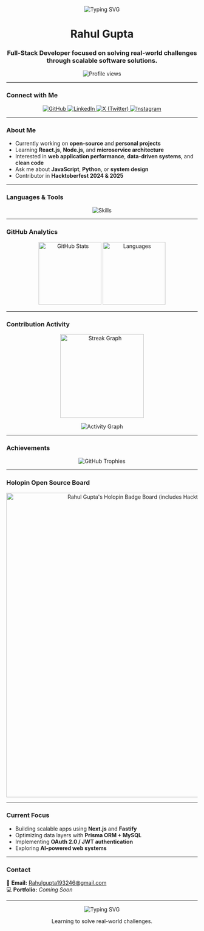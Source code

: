 <!-- Professional Animated Header -->
<p align="center">
  <img src="https://readme-typing-svg.demolab.com/?font=Fira+Code&weight=500&pause=1000&color=2F81F7&center=true&vCenter=true&width=600&lines=Hey,+I'm+Rahul+Gupta;Full-Stack+Developer+|+Open-Source+Contributor;Building+Ideas+That+Matter" alt="Typing SVG" />
</p>

<h1 align="center">Rahul Gupta</h1>
<h3 align="center">Full-Stack Developer focused on solving real-world challenges through scalable software solutions.</h3>

<p align="center">
  <img src="https://komarev.com/ghpvc/?username=Rahulgupta7777&label=Profile+Views&color=2F81F7&style=flat" alt="Profile views" />
</p>

---

### Connect with Me
<p align="center">
  <a href="https://github.com/Rahulgupta7777" target="_blank">
    <img src="https://img.shields.io/badge/GitHub-181717?style=for-the-badge&logo=github&logoColor=white" alt="GitHub"/>
  </a>
  <a href="https://linkedin.com/in/rahul-gupta-992259326" target="_blank">
    <img src="https://img.shields.io/badge/LinkedIn-0A66C2?style=for-the-badge&logo=linkedin&logoColor=white" alt="LinkedIn"/>
  </a>
  <a href="https://twitter.com/RahulGupta68978" target="_blank">
    <img src="https://img.shields.io/badge/X-000000?style=for-the-badge&logo=x&logoColor=white" alt="X (Twitter)"/>
  </a>
  <a href="https://www.instagram.com/solo_monarch.1w/" target="_blank">
    <img src="https://img.shields.io/badge/Instagram-E4405F?style=for-the-badge&logo=instagram&logoColor=white" alt="Instagram"/>
  </a>
</p>

---

### About Me
- Currently working on **open-source** and **personal projects**
- Learning **React.js**, **Node.js**, and **microservice architecture**
- Interested in **web application performance**, **data-driven systems**, and **clean code**
- Ask me about **JavaScript**, **Python**, or **system design**
- Contributor in **Hacktoberfest 2024 & 2025**

---

### Languages & Tools
<p align="center">
  <img src="https://skillicons.dev/icons?i=html,css,js,react,nodejs,python,figma,git,github,mysql,vscode" alt="Skills"/>
</p>

---

### GitHub Analytics
<p align="center">
  <img src="https://github-readme-stats.vercel.app/api?username=Rahulgupta7777&show_icons=true&theme=transparent&hide_border=true&rank_icon=github" height="165" alt="GitHub Stats"/>
  <img src="https://github-readme-stats.vercel.app/api/top-langs?username=Rahulgupta7777&layout=compact&theme=transparent&hide_border=true" height="165" alt="Languages"/>
</p>

---

### Contribution Activity
<p align="center">
  <img src="https://streak-stats.demolab.com?user=Rahulgupta7777&theme=github-dark-blue&hide_border=true" height="220" alt="Streak Graph"/>
</p>

<p align="center">
  <img src="https://github-readme-activity-graph.vercel.app/graph?username=Rahulgupta7777&bg_color=0d1117&color=2F81F7&line=2F81F7&point=58A6FF&area=true&hide_border=true" alt="Activity Graph"/>
</p>

---

### Achievements
<p align="center">
  <img src="https://github-profile-trophy.vercel.app/?username=Rahulgupta7777&theme=github_dark&no-frame=true&row=1&margin-w=15" alt="GitHub Trophies"/>
</p>

---

### Holopin Open Source Board
<p align="center">
  <a href="https://holopin.io/@rahulgupta7777" target="_blank">
    <img src="https://holopin.me/rahulgupta7777" alt="Rahul Gupta's Holopin Badge Board (includes Hacktoberfest 2024 & 2025)" width="800"/>
  </a>
</p>

---

### Current Focus
- Building scalable apps using **Next.js** and **Fastify**
- Optimizing data layers with **Prisma ORM + MySQL**
- Implementing **OAuth 2.0 / JWT authentication**
- Exploring **AI-powered web systems**

---

### Contact
📧 **Email:** [Rahulgupta193246@gmail.com](mailto:Rahulgupta193246@gmail.com)  
💻 **Portfolio:** *Coming Soon*

---

<p align="center">
  <img src="https://readme-typing-svg.demolab.com/?font=Fira+Code&weight=500&pause=1000&color=2F81F7&center=true&vCenter=true&width=450&lines=Thanks+for+visiting!;Let's+build+something+amazing!" alt="Typing SVG"/>
</p>

<p align="center">
  Learning to solve real-world challenges.
</p>
